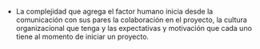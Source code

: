 * La complejidad que agrega el factor humano inicia desde la comunicación con sus pares la colaboración en el proyecto, la cultura organizacional que tenga y las expectativas y motivación que cada uno tiene al momento de iniciar un proyecto.
